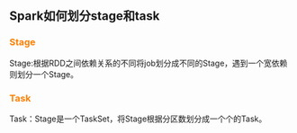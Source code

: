## Spark如何划分stage和task

### <font color=#FF7F00>Stage</font>

Stage:根据RDD之间依赖关系的不同将job划分成不同的Stage，遇到一个宽依赖则划分一个Stage。

### <font color=#FF7F00>Task</font>

Task：Stage是一个TaskSet，将Stage根据分区数划分成一个个的Task。